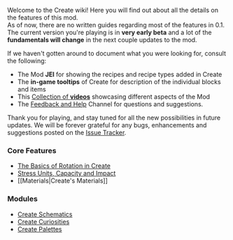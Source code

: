 Welcome to the Create wiki!
Here you will find out about all the details on the features of this mod.  
As of now, there are no written guides regarding most of the features in 0.1. The current version you're playing is in **very early beta** and a lot of the **fundamentals will change** in the next couple updates to the mod.  

If we haven't gotten around to document what you were looking for, consult the following:
* The Mod **JEI** for showing the recipes and recipe types added in Create
* The **in-game tooltips** of Create for description of the individual blocks and items
* This [Collection of **videos**](https://www.youtube.com/playlist?list=PLyADkcfPLU8ywCXZPaDbQ_JZJL0CGDN5Z) showcasing different aspects of the Mod
* The [Feedback and Help](https://discordapp.com/invite/hmaD7Se) Channel for questions and suggestions.

Thank you for playing, and stay tuned for all the new possibilities in future updates.
We will be forever grateful for any bugs, enhancements and suggestions posted on the [Issue Tracker](https://github.com/simibubi/Create/issues).

### Core Features
* [The Basics of Rotation in Create](https://github.com/simibubi/Create/wiki/The-Basics-of-Rotation-in-Create)
* [Stress Units, Capacity and Impact](https://github.com/Creators-of-Create/Create/wiki/Stress-Units,-Capacity-and-Impact)
* [[Materials|Create's Materials]]

### Modules
* [Create Schematics](https://github.com/simibubi/Create/wiki/Create-Schematics)
* [Create Curiosities](https://github.com/simibubi/Create/wiki/Create-Curiosities)
* [Create Palettes](https://github.com/simibubi/Create/wiki/Create-Palettes)


